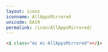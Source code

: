 ```yaml
---
layout: icons
iconname: AllAppsMirrored
unicode: EA19
permalink: /icon/AllAppsMirrored/
---
```


``` html
<i class="mi mi-AllAppsMirrored"></i>
```
